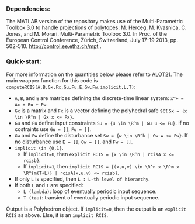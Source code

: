 ### Dependencies:
The MATLAB version of the repository makes use of the Multi-Parametric Toolbox 3.0 to handle projections of polytopes:
M. Herceg, M. Kvasnica, C. Jones, and M. Morari. Multi-Parametric Toolbox 3.0. In Proc. of the European Control Conference, Zürich, Switzerland, July 17-19 2013, pp. 502-510. http://control.ee.ethz.ch/mpt .

### Quick-start:
For more information on the quantities below please refer to  [ALOT21](https://arxiv.org/abs/2107.08566). The main wrapper function for this code is `computeRCIS(A,B,Gx,Fx,Gu,Fu,E,Gw,Fw,implicit,L,T)`:
  * `A`, `B`, and `E` are matrices defining the discrete-time linear system: `x^+ = Ax + Bu + Ew`.
  * `Gx` is a matrix and `Fx` is a vector defining the polyhedral safe set `Sx = {x \in \R^n | Gx x <= Fx}`.
  * `Gu` and `Fu` define input constraints `Su = {u \in \R^m | Gu u <= Fu}`. If no costraints use `Gu = []`, `Fu = []`.
  * `Gw` and `Fw` define the disturbance set `Sw = {w \in \R^k | Gw w <= Fw}`. If no disturbance use `E = []`, `Gw = []`, and `Fw = []`.
  * `implicit \in {0,1}`.
    * If `implicit=0`, then `explicit RCIS = {x \in \R^n | rcisA x <= rcisb}`.
    * If `implicit=1`, then `implicit RCIS = {(x,u,v) \in \R^n x \R^m x \R^{m(T+L)} | rcisA(x,u,v) <= rcisb}`.
  * If only `L` is specified, then `L : L-th level of hierarchy`.
  * If both `L` and `T` are specified:
    * `L (lambda)`: loop of eventually periodic input sequence.
    * `T (tau)`:    transient of eventually periodic input sequence.

Output is a Polyhedron object. If `implicit=0`, then the output is an `explicit RCIS` as above. Else, it is an `implicit RCIS`.